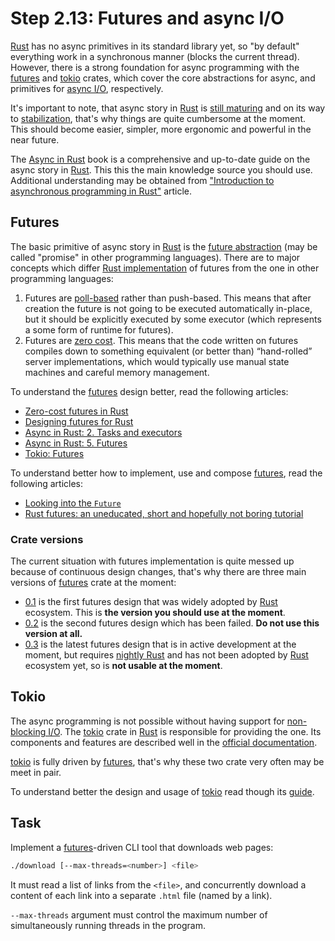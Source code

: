 Step 2.13: Futures and async I/O
================================

[Rust] has no async primitives in its standard library yet, so "by default" everything work in a synchronous manner (blocks the current thread). However, there is a strong foundation for async programming with the [futures] and [tokio] crates, which cover the core abstractions for async, and primitives for [async I/O][1], respectively.

It's important to note, that async story in [Rust] is [still maturing][2] and on its way to [stabilization][3], that's why things are quite cumbersome at the moment. This should become easier, simpler, more ergonomic and powerful in the near future.

The [Async in Rust] book is a comprehensive and up-to-date guide on the async story in [Rust]. This this the main knowledge source you should use. Additional understanding may be obtained from ["Introduction to asynchronous programming in Rust"][18] article.




## Futures

The basic primitive of async story in [Rust] is the [future abstraction][4] (may be called "promise" in other programming languages). There are to major concepts which differ [Rust implementation][5] of futures from the one in other programming languages:
1. Futures are [poll-based][6] rather than push-based. This means that after creation the future is not going to be executed automatically in-place, but it should be explicitly executed by some executor (which represents a some form of runtime for futures).
2. Futures are [zero cost][7]. This means that the code written on futures compiles down to something equivalent (or better than) “hand-rolled” server implementations, which would typically use manual state machines and careful memory management.

To understand the [futures] design better, read the following articles:
- [Zero-cost futures in Rust][7]
- [Designing futures for Rust][6]
- [Async in Rust: 2. Tasks and executors][8]
- [Async in Rust: 5. Futures][9]
- [Tokio: Futures][15]

To understand better how to implement, use and compose [futures], read the following articles:
- [Looking into the `Future`][13]
- [Rust futures: an uneducated, short and hopefully not boring tutorial][14]


### Crate versions

The current situation with futures implementation is quite messed up because of continuous design changes, that's why there are three main versions of [futures] crate at the moment:
- [0.1][10] is the first futures design that was widely adopted by [Rust] ecosystem. This is __the version you should use at the moment__.
- [0.2][11] is the second futures design which has been failed. __Do not use this version at all.__
- [0.3][12] is the latest futures design that is in active development at the moment, but requires [nightly Rust] and has not been adopted by [Rust] ecosystem yet, so is __not usable at the moment__.




## Tokio

The async programming is not possible without having support for [non-blocking I/O][1]. The [tokio] crate in [Rust] is responsible for providing the one. Its components and features are described well in the [official documentation][16].

[tokio] is fully driven by [futures], that's why these two crate very often may be meet in pair.

To understand better the design and usage of [tokio] read though its [guide][17].




## Task

Implement a [futures]-driven CLI tool that downloads web pages:
```bash
./download [--max-threads=<number>] <file>
```

It must read a list of links from the `<file>`, and concurrently download a content of each link into a separate `.html` file (named by a link).

`--max-threads` argument must control the maximum number of simultaneously running threads in the program.





[Async in Rust]: https://aturon.github.io/apr/async-in-rust/chapter.html
[Rust]: https://www.rust-lang.org
[nightly Rust]: https://github.com/rust-lang-nursery/rustup.rs/blob/master/README.md#working-with-nightly-rust
[futures]: https://crates.io/crates/futures
[tokio]: https://crates.io/crates/tokio

[1]: https://en.wikipedia.org/wiki/Asynchronous_I/O
[2]: https://github.com/rust-lang-nursery/wg-net/issues?q=is%3Aissue+is%3Aopen+label%3A%22WG+async%2Fawait%22
[3]: https://github.com/rust-lang/rust/issues/50547
[4]: https://en.wikipedia.org/wiki/Futures_and_promises
[5]: https://aturon.github.io/blog/2016/09/07/futures-design
[6]: http://aturon.github.io/blog/2016/09/07/futures-design/#what-worked-the-demand-driven-aka-readiness-based-approach
[7]: https://aturon.github.io/blog/2016/08/11/futures
[8]: https://aturon.github.io/apr/task-model/chapter.html
[9]: https://aturon.github.io/apr/futures/chapter.html
[10]: https://docs.rs/futures/0.1
[11]: https://docs.rs/futures/0.2
[12]: https://rust-lang-nursery.github.io/futures-api-docs
[13]: https://gist.github.com/Diggsey/6f924bf3f741bcdffd240faee102fe92
[14]: https://dev.to/mindflavor/rust-futures-an-uneducated-short-and-hopefully-not-boring-tutorial---part-1-3k3
[15]: https://tokio.rs/docs/getting-started/futures
[16]: https://docs.rs/tokio
[17]: https://tokio.rs/docs/overview
[18]: https://github.com/nrc/apr-intro
